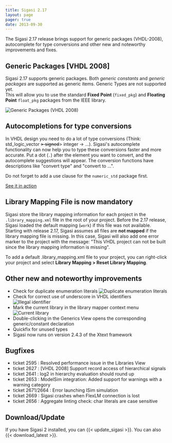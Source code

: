 ```yaml
---
title: Sigasi 2.17
layout: page
pager: true
date: 2013-09-30
---
```


The Sigasi 2.17 release brings support for generic packages (VHDL-2008),
autocomplete for type conversions and other new and noteworthy
improvements and fixes.

Generic Packages \[VHDL 2008]
----------------------------

Sigasi 2.17 supports generic packages. Both *generic constants* and
*generic packages* are supported as generic items. Generic Types are not
supported yet.\
This will allow you to use the standard **Fixed Point** (`fixed_pkg`)
and **Floating Point** `float_pkg` packages from the IEEE library.

![Generic Packages (VHDL 2008)](/img/releasenotes/2.17/genericpackages.png "Generic Packages (VHDL 2008)")

Autocompletions for type conversions
------------------------------------

In VHDL design you need to do a lot of type conversions (Think:
std\_logic\_vector ~~\> signed~~\> integer -\> …). Sigasi's autocomplete
functionality can now help you to type these conversions faster and more
accurate. Put a dot (`.`) after the element you want to convert, and the
autocomplete suggestions will appear. The conversion functions have
descriptions like "convert type" and "convert to …".

Do not forget to add a use clause for the `numeric_std` package first.

[See it in action](https://plus.google.com/u/0/photos/107578452885283714207/albums/5923040615243428593)

Library Mapping File is now mandatory
-------------------------------------

Sigasi store the library mapping information for each project in the
`.library_mapping.xml` file in the root of your project. Before the 2.17
release, Sigasi loaded the default mapping (`work`) if this file was not
available. Starting with release 2.17, Sigasi assumes all files are
**not mapped** if the library mapping file is missing. In this case,
Sigasi will also add one error marker to the project with the message:
"This VHDL project can not be built since the library mapping
information is missing".

To add a default .library\_mapping.xml file to your project, you can
right-click your project and select **Library Mapping \> Reset Library
Mapping**.

Other new and noteworthy improvements
-------------------------------------

-   Check for duplicate enumeration literals
    ![Duplicate enumeration literals](/img/releasenotes/2.17/duplicateenumerationliteral.png "Duplicate enumeration literals")
-   Check for correct use of underscore in VHDL identifiers
    ![Illegal identifier](/img/releasenotes/2.17/illegal_identifier.png "Illegal identifier")
-   Mark the current library in the library mapper context menu
	![Current library](/img/releasenotes/2.17/betterlibrarymappingui.png "Current library")
-   Double-clicking in the Generics View opens the corresponding
    generic/constant declaration
-   Quickfix for unused types
-   Sigasi now runs on version 2.4.3 of the Xtext framework

Bugfixes
--------

-   ticket 2595 : Resolved performance issue in the Libraries View
-   ticket 2627 : \[VHDL 2008] Support record access of hierarchical
    signals
-   ticket 2641 : log2 in hierarchy evaluation should round up
-   ticket 2653 : ModelSim integration: Added support for warnings with
    a warning category
-   ticket 2671/2664 : Error launching ISim simulation
-   ticket 2669 : Sigasi crashes when FlexLM connection is lost
-   ticket 2656 : Aggregate linting check: char literals are case
    sensitive

Download/Update
---------------

If you have Sigasi 2 installed, you can {{< update_sigasi >}}. You can also {{< download_latest >}}.
